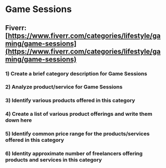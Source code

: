 # Game Sessions
## Fiverr: [https://www.fiverr.com/categories/lifestyle/gaming/game-sessions](https://www.fiverr.com/categories/lifestyle/gaming/game-sessions)
### 1) Create a brief category description for Game Sessions
### 2) Analyze product/service for Game Sessions
### 3) Identify various products offered in this category
### 4) Create a list of various product offerings and write them down here
### 5) Identify common price range for the products/services offered in this category
### 6) Identity approximate number of freelancers offering products and services in this category
